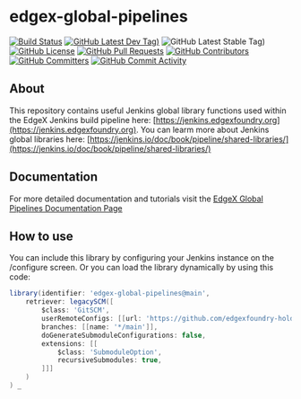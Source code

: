 # edgex-global-pipelines
[![Build Status](https://jenkins.edgexfoundry.org/view/EdgeX%20Foundry%20Project/job/edgexfoundry/job/edgex-global-pipelines/job/main/badge/icon)](https://jenkins.edgexfoundry.org/view/EdgeX%20Foundry%20Project/job/edgexfoundry/job/edgex-global-pipelines/job/main/) [![GitHub Latest Dev Tag)](https://img.shields.io/github/v/tag/edgexfoundry/edgex-global-pipelines?include_prereleases&sort=semver&label=latest-dev)](https://github.com/edgexfoundry/edgex-global-pipelines/tags) ![GitHub Latest Stable Tag)](https://img.shields.io/github/v/tag/edgexfoundry/edgex-global-pipelines?sort=semver&label=latest-stable) [![GitHub License](https://img.shields.io/github/license/edgexfoundry/edgex-global-pipelines)](https://choosealicense.com/licenses/apache-2.0/) [![GitHub Pull Requests](https://img.shields.io/github/issues-pr-raw/edgexfoundry/edgex-global-pipelines)](https://github.com/edgexfoundry/edgex-global-pipelines/pulls) [![GitHub Contributors](https://img.shields.io/github/contributors/edgexfoundry/edgex-global-pipelines)](https://github.com/edgexfoundry/edgex-global-pipelines/contributors) [![GitHub Committers](https://img.shields.io/badge/team-committers-green)](https://github.com/orgs/edgexfoundry/teams/devops-core-team/members) [![GitHub Commit Activity](https://img.shields.io/github/commit-activity/m/edgexfoundry/edgex-global-pipelines)](https://github.com/edgexfoundry/edgex-global-pipelines/commits)

## About

This repository contains useful Jenkins global library functions used within the EdgeX Jenkins build pipeline here: [https://jenkins.edgexfoundry.org](https://jenkins.edgexfoundry.org). You can learm more about Jenkins global libraries here: [https://jenkins.io/doc/book/pipeline/shared-libraries/](https://jenkins.io/doc/book/pipeline/shared-libraries/)

## Documentation

For more detailed documentation and tutorials visit the [EdgeX Global Pipelines Documentation Page](https://edgexfoundry.github.io/edgex-global-pipelines/html/)

## How to use

You can include this library by configuring your Jenkins instance on the <jenkins-url>/configure screen. Or you can load the library dynamically by using this code:

```Groovy
library(identifier: 'edgex-global-pipelines@main',
    retriever: legacySCM([
        $class: 'GitSCM',
        userRemoteConfigs: [[url: 'https://github.com/edgexfoundry-holding/edgex-global-pipelines.git']],
        branches: [[name: '*/main']],
        doGenerateSubmoduleConfigurations: false,
        extensions: [[
            $class: 'SubmoduleOption',
            recursiveSubmodules: true,
        ]]]
    )
) _
```